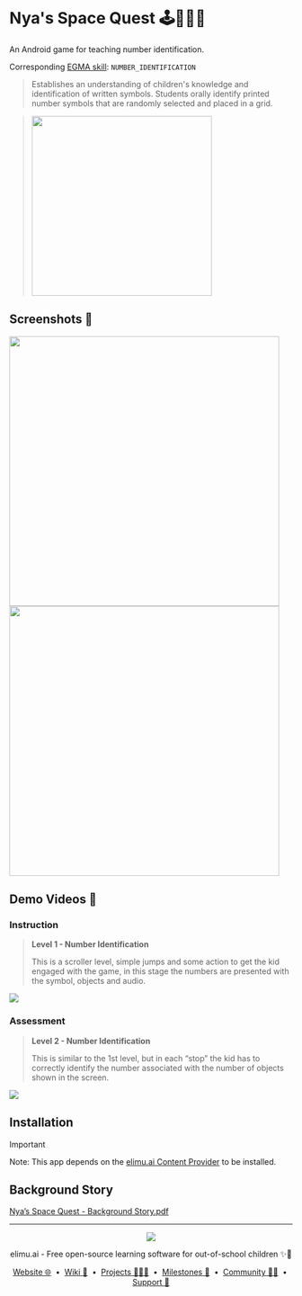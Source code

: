 # Nya's Space Quest 🕹👩🏽‍🚀

An Android game for teaching number identification.

Corresponding [EGMA skill](https://github.com/elimu-ai/model/blob/master/src/main/java/ai/elimu/model/v2/enums/content/NumeracySkill.java): `NUMBER_IDENTIFICATION`
> Establishes an understanding of children's knowledge and identification of written symbols. Students orally identify printed number symbols that are randomly selected and placed in a grid.
    
> <img width=320 src="https://raw.githubusercontent.com/elimu-ai/webapp/master/src/main/webapp/static/img/admin/EGMA_NUMBER_IDENTIFICATION.png" />

## Screenshots 📸

<img width="480" src="https://user-images.githubusercontent.com/15718174/26873794-641bfbfc-4b7b-11e7-95ee-82b19b661ad5.png" />

<img width="480" src="https://user-images.githubusercontent.com/15718174/26873800-67dcc0c8-4b7b-11e7-83f5-38fc8881c3ca.png" />

## Demo Videos 🎥

### Instruction

> **Level 1 - Number Identification**
> 
> This is a scroller level, simple jumps and some action to get the kid engaged with the game, in this stage the numbers are presented with the symbol, objects and audio.

[![](https://i.ytimg.com/vi/B4pLVIHeqTc/hqdefault.jpg)](https://youtu.be/B4pLVIHeqTc)

### Assessment

> **Level 2 - Number Identification**
>
> This is similar to the 1st level, but in each “stop” the kid has to correctly identify the number associated with the number of objects shown in the screen.

[![](https://i.ytimg.com/vi/EkkYc0g3npE/hqdefault.jpg)](https://youtu.be/EkkYc0g3npE)

## Installation

> [!IMPORTANT]
> Note: This app depends on the [elimu.ai Content Provider](https://github.com/elimu-ai/content-provider) to be installed.

## Background Story

[Nya’s Space Quest - Background Story.pdf](https://github.com/user-attachments/files/16119018/Nya.s.Space.Quest.-.Background.Story.pdf)

---

<p align="center">
  <img src="https://github.com/elimu-ai/webapp/blob/main/src/main/webapp/static/img/logo-text-256x78.png" />
</p>
<p align="center">
  elimu.ai - Free open-source learning software for out-of-school children ✨🚀
</p>
<p align="center">
  <a href="https://elimu.ai">Website 🌐</a>
  &nbsp;•&nbsp;
  <a href="https://github.com/elimu-ai/wiki#readme">Wiki 📃</a>
  &nbsp;•&nbsp;
  <a href="https://github.com/orgs/elimu-ai/projects?query=is%3Aopen">Projects 👩🏽‍💻</a>
  &nbsp;•&nbsp;
  <a href="https://github.com/elimu-ai/wiki/milestones">Milestones 🎯</a>
  &nbsp;•&nbsp;
  <a href="https://github.com/elimu-ai/wiki#open-source-community">Community 👋🏽</a>
  &nbsp;•&nbsp;
  <a href="https://www.drips.network/app/drip-lists/41305178594442616889778610143373288091511468151140966646158126636698">Support 💜</a>
</p>
